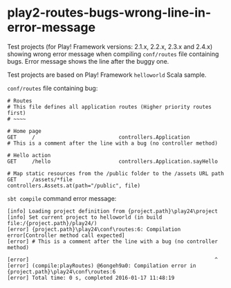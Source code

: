 # play2-routes-bugs-wrong-line-in-error-message

Test projects (for Play! Framework versions: 2.1.x, 2.2.x, 2.3.x and 2.4.x) showing wrong error message
when compiling `conf/routes` file containing bugs. Error message shows the line after the buggy one.

Test projects are based on Play! Framework `helloworld` Scala sample.

`conf/routes` file containing bug:

```
# Routes
# This file defines all application routes (Higher priority routes first)
# ~~~~

# Home page
GET     /                           controllers.Application
# This is a comment after the line with a bug (no controller method)

# Hello action
GET     /hello                      controllers.Application.sayHello

# Map static resources from the /public folder to the /assets URL path
GET     /assets/*file               controllers.Assets.at(path="/public", file)
```

`sbt compile` command error message:

```
[info] Loading project definition from {project.path}\play24\project
[info] Set current project to helloworld (in build file:/{project.path}/play24/)
[error] {project.path}\play24\conf\routes:6: Compilation error[Controller method call expected]
[error] # This is a comment after the line with a bug (no controller method)

[error]                                                            ^
[error] (compile:playRoutes) @6ongeh9a0: Compilation error in {project.path}\play24\conf\routes:6
[error] Total time: 0 s, completed 2016-01-17 11:48:19
```
